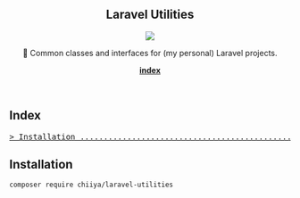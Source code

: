<div align="center">
  <strong>
    <h2 align="center">Laravel Utilities</h2>
  </strong>
  
  <p align="center">
      <a href="https://php.net/" target="_blank"><img src="https://img.shields.io/badge/php-%3E%3D%207.2-8892BF.svg"></a>
    </p>

  <p align="center">
    🔧 Common classes and interfaces for (my personal) Laravel projects.
  </p>

  <p align="center">
    <strong>
    <a href="#index">index</a>
    </strong>
  </p>
</div>
<br />

## Index

<pre>
<a href="#installation"
>> Installation ..................................................................... </a>
</pre>

## Installation

```bash
composer require chiiya/laravel-utilities
```

